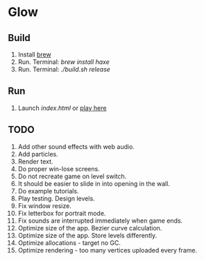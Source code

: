 # Glow

## Build

1. Install [brew](https://brew.sh)
1. Run. Terminal: *brew install haxe*
1. Run. Terminal: *./build.sh release*

## Run

1. Launch *index.html* or [play here](https://hapass.github.io/start_with_nothing/)

## TODO

1. Add other sound effects with web audio.
1. Add particles.
1. Render text.
1. Do proper win-lose screens.
1. Do not recreate game on level switch.
1. It should be easier to slide in into opening in the wall.
1. Do example tutorials.
1. Play testing. Design levels.
1. Fix window resize.
1. Fix letterbox for portrait mode.
1. Fix sounds are interrupted immediately when game ends.
1. Optimize size of the app. Bezier curve calculation.
1. Optimize size of the app. Store levels differently.
1. Optimize allocations - target no GC.
1. Optimize rendering - too many vertices uploaded every frame.
